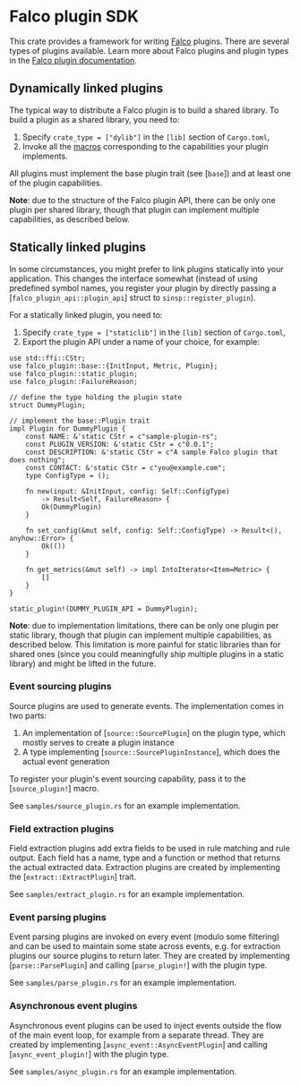 # Falco plugin SDK

This crate provides a framework for writing [Falco](https://github.com/falcosecurity/falco)
plugins. There are several types of plugins available. Learn more about Falco plugins
and plugin types in the [Falco plugin documentation](https://falco.org/docs/plugins/).

## Dynamically linked plugins

The typical way to distribute a Falco plugin is to build a shared library. To build a plugin as a shared
library, you need to:

1. Specify `crate_type = ["dylib"]` in the `[lib]` section of `Cargo.toml`,
2. Invoke all the [macros](#macros) corresponding to the capabilities your plugin implements.

All plugins must implement the base plugin trait (see [`base`]) and at least one of the plugin
capabilities.

**Note**: due to the structure of the Falco plugin API, there can be only one plugin per shared
library, though that plugin can implement multiple capabilities, as described below.

## Statically linked plugins

In some circumstances, you might prefer to link plugins statically into your application. This changes
the interface somewhat (instead of using predefined symbol names, you register your plugin by directly
passing a [`falco_plugin_api::plugin_api`] struct to `sinsp::register_plugin`).

For a statically linked plugin, you need to:

1. Specify `crate_type = ["staticlib"]` in the `[lib]` section of `Cargo.toml`,
2. Export the plugin API under a name of your choice, for example:

```
use std::ffi::CStr;
use falco_plugin::base::{InitInput, Metric, Plugin};
use falco_plugin::static_plugin;
use falco_plugin::FailureReason;

// define the type holding the plugin state
struct DummyPlugin;

// implement the base::Plugin trait
impl Plugin for DummyPlugin {
    const NAME: &'static CStr = c"sample-plugin-rs";
    const PLUGIN_VERSION: &'static CStr = c"0.0.1";
    const DESCRIPTION: &'static CStr = c"A sample Falco plugin that does nothing";
    const CONTACT: &'static CStr = c"you@example.com";
    type ConfigType = ();

    fn new(input: &InitInput, config: Self::ConfigType)
        -> Result<Self, FailureReason> {
        Ok(DummyPlugin)
    }

    fn set_config(&mut self, config: Self::ConfigType) -> Result<(), anyhow::Error> {
        Ok(())
    }

    fn get_metrics(&mut self) -> impl IntoIterator<Item=Metric> {
        []
    }
}

static_plugin!(DUMMY_PLUGIN_API = DummyPlugin);
```

**Note**: due to implementation limitations, there can be only one plugin per static library, though that
plugin can implement multiple capabilities, as described below. This limitation is more painful for static
libraries than for shared ones (since you could meaningfully ship multiple plugins in a static library)
and might be lifted in the future.

### Event sourcing plugins

Source plugins are used to generate events. The implementation comes in two parts:

1. An implementation of [`source::SourcePlugin`] on the plugin type, which mostly serves
   to create a plugin instance
2. A type implementing [`source::SourcePluginInstance`], which does the actual event generation

To register your plugin's event sourcing capability, pass it to the [`source_plugin!`] macro.

See `samples/source_plugin.rs` for an example implementation.

### Field extraction plugins

Field extraction plugins add extra fields to be used in rule matching and rule output. Each
field has a name, type and a function or method that returns the actual extracted data.
Extraction plugins are created by implementing the [`extract::ExtractPlugin`] trait.

See `samples/extract_plugin.rs` for an example implementation.

### Event parsing plugins

Event parsing plugins are invoked on every event (modulo some filtering) and can be used to
maintain some state across events, e.g. for extraction plugins our source plugins to return
later. They are created by implementing [`parse::ParsePlugin`] and calling [`parse_plugin!`]
with the plugin type.

See `samples/parse_plugin.rs` for an example implementation.

### Asynchronous event plugins

Asynchronous event plugins can be used to inject events outside the flow of the main event loop,
for example from a separate thread. They are created by implementing [`async_event::AsyncEventPlugin`]
and calling [`async_event_plugin!`] with the plugin type.

See `samples/async_plugin.rs` for an example implementation.
